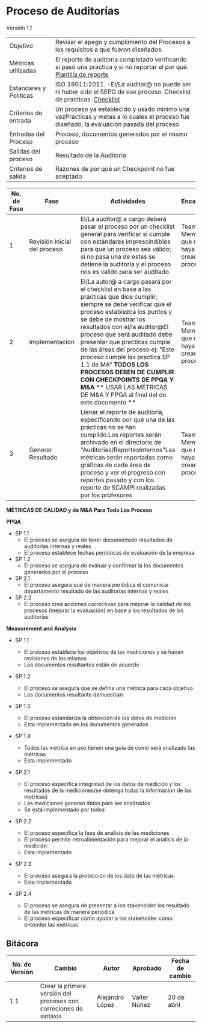 # Proceso de Auditorías
Versión 1.1


 |      |      |
 | --- | --- |
 |    Objetivo   |    Revisar el apego y cumplimiento del Procesos a los requisitos a que fueron diseñados.   |
|    Métricas utilizadas   | El reporte de auditoría completado verificando si pasó una práctica y si no reportar el por qué. [Plantilla de reporte](https://github.com/CaveLabs-1/Wiki/blob/AleLopezPerez1312-patch-6/Auditorias/Platilla%20Reporte%20De%20Estatus.docx?raw=true) |
|    Estandares y Politicas   |    ISO 19011:2011.  -El/La auditor@ no puede ser ni haber sido el SEPG de ese proceso. Checklist de practicas. [Checklist](https://github.com/CaveLabs-1/Wiki/blob/AleLopezPerez1312-patch-6/Auditorias/Checklist.docx?raw=true)    |
|    Criterios de entrada   |    Un proceso ya establecido y usado mínimo una vezPrácticas y metas a lo cuales el proceso fue  diseñado, la evaluación pasada del proceso   |
|    Entradas del Proceso   |    Proceso, documentos generados por el mismo proceso   |
|    Salidas del proceso   |    Resultado de la Auditoría   |
|    Criterios de salida   |    Razones de por qué un Checkpoint no fue aceptado   |






|                               **No. de Fase**                         |                                  Fase                         |                                  Actividades                         |                                  Encargado                         |
| --- | --- | --- | --- |
|     1    |     Revisión Inicial del proceso    |     El/La auditor@ a cargo deberá pasar el proceso por un checklist general para verificar si cumple con estándares     imprescindibles para que un proceso sea válido; si no pasa una de estas se detiene la auditoría y el proceso nos es valido para ser auditado    |     Team Member que no haya creado el proceso        |
|     2    |     Implementacion    |     El/La autor@ a cargo pasará por el checklist en base a las prácticas que dice cumplir; siempre se debe verificar que el proceso establezca los puntos y se debe de mostrar los resultados con el/la auditor@El proceso que será auditado debe presentar que practicas cumple de las áreas del proceso ej:    &quot;Este proceso cumple las practica SP 1.1 de MA&quot; **TODOS LOS PROCESOS DEBEN DE CUMPLIR CON CHECKPOINTS DE PPQA Y M&amp;A**  **      USAR LAS MÉTRICAS DE M&amp;A Y PPQA                                                                               al final del de este documento      **             | Team Member que no haya creado el proceso          |
|     3    |     Generar Resultado    | Llenar el reporte de auditoría, especificando por qué una de las prácticas no se han cumplido.Los reportes serán archivado en el directorio de &quot;Auditorias/ReportesInternos&quot;Las métricas serán reportadas como gráficas de cada área de proceso y ver el progreso con reportes pasado y con los reporte de SCAMPI realizadas por los profesores | Team Member que no haya creado el proceso          |

















**MÉTRICAS DE CALIDAD y de M&amp;A Para Todo Los Proceso**

**PPQA**

- SP         1.1
  - El proceso se asegura de tener documentado resultados de auditorías                 internas y reales
  - El proceso establece fechas periódicas de evaluación de la empresa
- SP         1.2
  - El proceso se asegura de evaluar y confirmar la los documentos generados por el proceso 
- SP         2.1
  - El proceso asegura que de manera periódica el comunicar departamento                 resultado de las auditorías internas y reales
- SP         2.2
  - El proceso crea acciones correctivas para mejorar la calidad de los                 procesos (mejorar la evaluación) en base a los resultados de las                 auditorias



**Measurement and Analysis**

- SP 1.1
  - El proceso establece los objetivos de las mediciones y se hacen revisiones de los mismos
  - Los documentos resultantes están de acuerdo

- SP 1.2
  - El proceso se asegura que se defina una métrica para cada objetivo
  - Los documentos resultante demuestran
- SP 1.3
  - El proceso estandariza la obtención de los datos de medición
  - Esta implementado en los documentos generados
- SP 1.4
  - Todos las metrica en uso tienen una guía de como será analizado las métricas
  - Esta implementado
- SP 2.1
  - El proceso especifica integridad de los datos de medición y los resultados de la mediciones(se obtenga todas la informacion de las metricas)
  - Las mediciones generan datos para ser analizados
  - Se está implementado por todos

- SP 2.2
  - El proceso especifica la fase de análisis de las mediciones
  - El proceso permite retroalimentación para mejorar el análisis de la medición
  - Esta implementado



- SP 2.3
  - El proceso asegura la protección de los dato de las métricas
  - Esta Implementado
- SP 2.4
  - El proceso se asegura de presentar a los stakeholder los resultado de las métricas de manera periódica
  - El proceso especificar cómo ayudar a los stakeholder como entender  las metricas
  
  
## Bitácora
No. de Versión | Cambio | Autor | Aprobado | Fecha de cambio
------------|------|-------------|-----------|-----------
1.1 | Crear la primera versión del procesos con correciones de sintaxis| Alejandro López | Valter Núñez | 20 de abril

